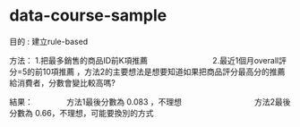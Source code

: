 # data-course-sample

目的 : 建立rule-based　　　　　

方法：
1.把最多銷售的商品ID前K項推薦　　　　　　　　
2.最近1個月overall評分=5的前10項推薦 ，方法2的主要想法是想要知道如果把商品評分最高分的推薦給消費者，分數會變比較高嗎?　　　　　

結果：　　　　
方法1最後分數為 0.083 ，不理想　　　　　　　　　
方法2最後分數為 0.66，不理想，可能要換別的方式
